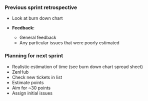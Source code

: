 ### Previous sprint retrospective
* Look at burn down chart

* **Feedback:**
  * General feedback
  * Any particular issues that were poorly estimated
  


### Planning for next sprint
* Realistic estimation of time (see burn down chart spread sheet)
* ZenHub
* Check new tickets in list
* Estimate points
* Aim for ~30 points
* Assign initial issues
